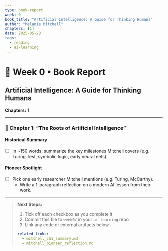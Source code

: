 ```yaml
---
type: book-report
week: 0
book_title: "Artificial Intelligence: A Guide for Thinking Humans"
author: "Melanie Mitchell"
chapters: [1]
date: 2025-05-28
tags:
  - reading
  - ai-learning
---
```


# 📖 Week 0 • Book Report

## Artificial Intelligence: A Guide for Thinking Humans  
**Chapters:** 1

---

### 🔹 Chapter 1: “The Roots of Artificial Intelligence”

#### Historical Summary  
- [ ] In ~150 words, summarize the key milestones Mitchell covers (e.g. Turing Test, symbolic logic, early neural nets).

#### Pioneer Spotlight  
- [ ] Pick one early researcher Mitchell mentions (e.g. Turing, McCarthy).  
  - Write a 1-paragraph reflection on a modern AI lesson from their work.

---

> **Next Steps:**  
> 1. Tick off each checkbox as you complete it  
> 2. Commit this file to `week0/` in your `ai-learning` repo  
> 3. Link any code or external artifacts below  
>  
> ```yaml
> related_links:
>   - mitchell_ch1_summary.md
>   - mitchell_pioneer_reflection.md
> ```
